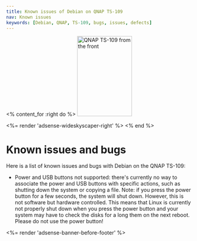 ```yaml
---
title: Known issues of Debian on QNAP TS-109
nav: Known issues
keywords: [Debian, QNAP, TS-109, bugs, issues, defects]
---
```


<% content_for :right do %>
<img src = "../images/r_ts109_front.jpg" class="border" alt="QNAP TS-109 from the front" width="148" height="217" />

<%= render 'adsense-wideskyscaper-right' %>
<% end %>

<h1>Known issues and bugs</h1>

Here is a list of known issues and bugs with Debian on the QNAP TS-109:

<ul>

<li>Power and USB buttons not supported: there's currently no way to
associate the power and USB buttons with specific actions, such as shutting
down the system or copying a file.  Note: if you press the power button for
a few seconds, the system will shut down.  However, this is not software
but hardware controlled.  This means that Linux is currently not properly
shut down when you press the power button and your system may have to check
the disks for a long them on the next reboot.  Please do not use the power
button!</li>

</ul>

<div class="bbf">
<%= render 'adsense-banner-before-footer' %>
</div>

